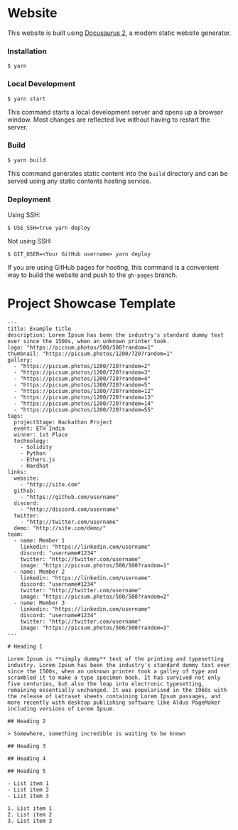 # Website

This website is built using [Docusaurus 2](https://docusaurus.io/), a modern static website generator.

### Installation

```
$ yarn
```

### Local Development

```
$ yarn start
```

This command starts a local development server and opens up a browser window. Most changes are reflected live without having to restart the server.

### Build

```
$ yarn build
```

This command generates static content into the `build` directory and can be served using any static contents hosting service.

### Deployment

Using SSH:

```
$ USE_SSH=true yarn deploy
```

Not using SSH:

```
$ GIT_USER=<Your GitHub username> yarn deploy
```

If you are using GitHub pages for hosting, this command is a convenient way to build the website and push to the `gh-pages` branch.

# Project Showcase Template

```
---
title: Example title
description: Lorem Ipsum has been the industry's standard dummy text ever since the 1500s, when an unknown printer took.
logo: "https://picsum.photos/500/500?random=1"
thumbnail: "https://picsum.photos/1200/720?random=1"
gallery:
  - "https://picsum.photos/1200/720?random=2"
  - "https://picsum.photos/1200/720?random=3"
  - "https://picsum.photos/1200/720?random=4"
  - "https://picsum.photos/1200/720?random=5"
  - "https://picsum.photos/1200/720?random=12"
  - "https://picsum.photos/1200/720?random=13"
  - "https://picsum.photos/1200/720?random=14"
  - "https://picsum.photos/1200/720?random=55"
tags:
  projectStage: Hackathon Project
  event: ETH India
  winner: 1st Place
  technology:
    - Solidity
    - Python
    - Ethers.js
    - Hardhat
links:
  website:
    - "http://site.com"
  github:
    - "https://github.com/username"
  discord:
    - "http://discord.com/username"
  twitter:
    - "http://twitter.com/username"
  demo: "http://site.com/demo/"
team:
  - name: Member 1
    linkedin: "https://linkedin.com/username"
    discord: "username#1234"
    twitter: "http://twitter.com/username"
    image: "https://picsum.photos/500/500?random=1"
  - name: Member 2
    linkedin: "https://linkedin.com/username"
    discord: "username#1234"
    twitter: "http://twitter.com/username"
    image: "https://picsum.photos/500/500?random=2"
  - name: Member 3
    linkedin: "https://linkedin.com/username"
    discord: "username#1234"
    twitter: "http://twitter.com/username"
    image: "https://picsum.photos/500/500?random=3"
---

# Heading 1

Lorem Ipsum is **simply dummy** text of the printing and typesetting industry. Lorem Ipsum has been the industry's standard dummy text ever since the 1500s, when an unknown printer took a galley of type and scrambled it to make a type specimen book. It has survived not only five centuries, but also the leap into electronic typesetting, remaining essentially unchanged. It was popularised in the 1960s with the release of Letraset sheets containing Lorem Ipsum passages, and more recently with desktop publishing software like Aldus PageMaker including versions of Lorem Ipsum.

## Heading 2

> Somewhere, something incredible is waiting to be known

## Heading 3

## Heading 4

## Heading 5

- List item 1
- List item 2
- List item 3

1. List item 1
2. List item 2
3. List item 3

```
